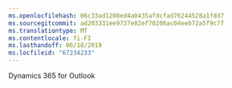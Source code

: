 ```yaml
---
ms.openlocfilehash: 06c33ad1208ed4a0435afdcfad76244528a1fdd7
ms.sourcegitcommit: ad203331ee9737e82ef70206ac04eeb72a5f9c7f
ms.translationtype: MT
ms.contentlocale: fi-FI
ms.lasthandoff: 06/18/2019
ms.locfileid: "67234233"
---
```

Dynamics 365 for Outlook